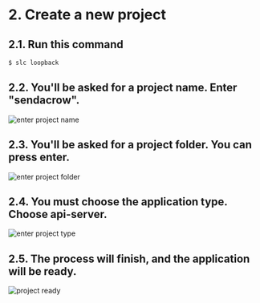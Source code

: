 # 2. Create a new project
## 2.1. Run this command

```sh
$ slc loopback
```

## 2.2. You'll be asked for a project name. Enter "sendacrow".
![enter project name](https://raw.githubusercontent.com/nodejsbcn/course27May/master/exercise02/screenshots/screenshot01.png)
## 2.3. You'll be asked for a project folder. You can press enter.
![enter project folder](https://raw.githubusercontent.com/nodejsbcn/course27May/master/exercise02/screenshots/screenshot02.png)
## 2.4. You must choose the application type. Choose api-server.
![enter project type](https://raw.githubusercontent.com/nodejsbcn/course27May/master/exercise02/screenshots/screenshot03.png)
## 2.5. The process will finish, and the application will be ready.
![project ready](https://raw.githubusercontent.com/nodejsbcn/course27May/master/exercise02/screenshots/screenshot04.png)
